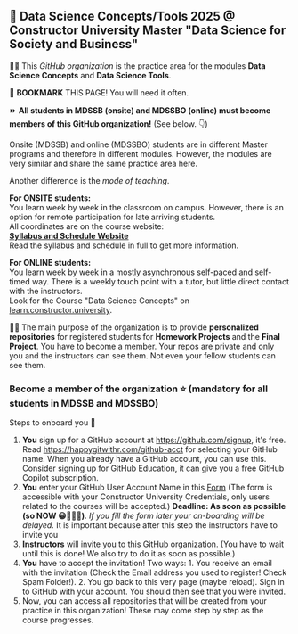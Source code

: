 ## 👋 Data Science Concepts/Tools 2025 @ Constructor University Master "Data Science for Society and Business"

🙋‍♀️
This *GitHub organization* is the practice area for the modules **Data Science Concepts** and **Data Science Tools**.   

🔖 **BOOKMARK** THIS PAGE! You will need it often.

⏩ **All students in MDSSB (onsite) and MDSSBO (online) must become members of this GitHub organization!** (See below. 👇)

Onsite (MDSSB) and online (MDSSBO) students are in different Master programs and therefore in different modules. However, the modules are very similar and share the same practice area here.

Another difference is the *mode of teaching*.

**For ONSITE students:**  
You learn week by week in the classroom on campus. However, there is an option for remote participation for late arriving students.  
All coordinates are on the course website:  
[**Syllabus and Schedule Website**](https://cu-f25-mdssb-01-concepts-tools.github.io/Website/)  
Read the syllabus and schedule in full to get more information. 

**For ONLINE students:**   
You learn week by week in a mostly asynchronous self-paced and self-timed way. There is a weekly touch point with a tutor, but little direct contact with the instructors.   
Look for the Course "Data Science Concepts" on [learn.constructor.university](https://learn.constructor.university).


👩‍💻 
The main purpose of the organization is to provide **personalized repositories** for registered students for **Homework Projects** and the **Final Project**. You have to become a member. 
Your repos are private and only you and the instructors can see them. Not even your fellow students can see them. 


### Become a member of the organization ⭐ (mandatory for all students in MDSSB and MDSSBO)

Steps to onboard you 👣 

1. **You** sign up for a GitHub account at https://github.com/signup, it's free. Read https://happygitwithr.com/github-acct for selecting your GitHub name. When you already have a GitHub account, you can use this. Consider signing up for GitHub Education, it can give you a free GitHub Copilot subscription. 
2. **You** enter your GitHub User Account Name in this [Form](https://forms.office.com/e/jqNDNTN5xP) (The form is accessible with your Constructor University Credentials, only users related to the courses will be accepted.)
**Deadline: As soon as possible (so NOW 😀🏃🏾‍➡️)**. *If you fill the form later your on-boarding will be delayed.* It is important because after this step the instructors have to invite you
3. **Instructors** will invite you to this GitHub organization. (You have to wait until this is done! We also try to do it as soon as possible.)
4. **You** have to accept the invitation! Two ways: 1. You receive an email with the invitation (Check the Email address you used to register! Check Spam Folder!). 2. You go back to this very page (maybe reload). Sign in to GitHub with your account. You should then see that you were invited. 
5. Now, you can access all repositories that will be created from your practice in this organization! These may come step by step as the course progresses.
